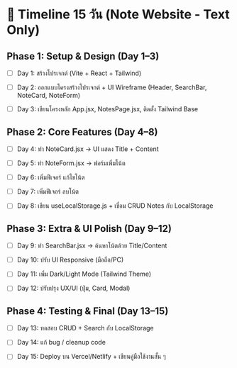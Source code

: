 # 📅 Timeline 15 วัน (Note Website - Text Only)
## Phase 1: Setup & Design (Day 1–3)

- [ ] Day 1: สร้างโปรเจกต์ (Vite + React + Tailwind)

- [ ] Day 2: ออกแบบโครงสร้างโปรเจกต์ + UI Wireframe (Header, SearchBar, NoteCard, NoteForm)

- [ ] Day 3: เขียนโครงหลัก App.jsx, NotesPage.jsx, ติดตั้ง Tailwind Base

## Phase 2: Core Features (Day 4–8)

- [ ] Day 4: ทำ NoteCard.jsx → UI แสดง Title + Content

- [ ] Day 5: ทำ NoteForm.jsx → ฟอร์มเพิ่มโน้ต

- [ ] Day 6: เพิ่มฟีเจอร์ แก้ไขโน้ต

- [ ] Day 7: เพิ่มฟีเจอร์ ลบโน้ต

- [ ] Day 8: เขียน useLocalStorage.js + เชื่อม CRUD Notes กับ LocalStorage

## Phase 3: Extra & UI Polish (Day 9–12)

- [ ] Day 9: ทำ SearchBar.jsx → ค้นหาโน้ตด้วย Title/Content

- [ ] Day 10: ปรับ UI Responsive (มือถือ/PC)

- [ ] Day 11: เพิ่ม Dark/Light Mode (Tailwind Theme)

- [ ] Day 12: ปรับปรุง UX/UI (ปุ่ม, Card, Modal)

## Phase 4: Testing & Final (Day 13–15)

- [ ] Day 13: ทดสอบ CRUD + Search กับ LocalStorage

- [ ] Day 14: แก้ bug / cleanup code

- [ ] Day 15: Deploy บน Vercel/Netlify + เขียนคู่มือใช้งานสั้น ๆ